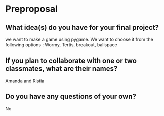 # Preproposal

## What idea(s) do you have for your final project?

we want to make a game using pygame. We want to choose it from the following options : Wormy, Tertis, breakout, ballspace


## If you plan to collaborate with one or two classmates, what are their names?

Amanda and Ristia


## Do you have any questions of your own?

No
